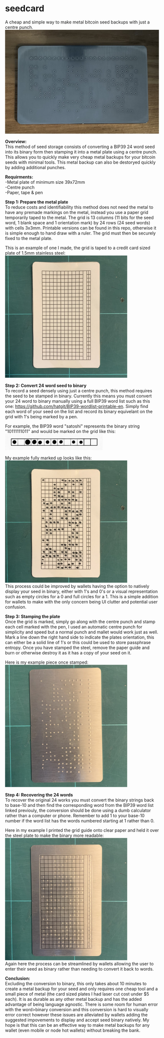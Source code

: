 # seedcard
A cheap and simple way to make metal bitcoin seed backups with just a centre punch.  
<a href="url"><img src="https://github.com/jakob6102/seedcard/blob/54f6e41d9b25fd3b1adae2c670cfc15970443eff/pictures/finished_plate.jpeg" height="340" width="520" ></a>  

    
    
**Overview:**  
This method of seed storage consists of converting a BIP39 24 word seed into its binary form then stamping it into a metal plate using a centre punch. 
This allows you to quickly make very cheap metal backups for your bitcoin seeds with minimal tools. This metal backup can also be destoryed quickly by adding additional punches.

**Requirments:**  
-Metal plate of minimum size 39x72mm  
-Centre punch   
-Paper, tape & pen  
  
**Step 1: Prepare the metal plate**  
To reduce costs and identifiability this method does not need the metal to have any premade markings on the metal, instead you use a paper grid temporarily taped
to the metal. The grid is 13 columns (11 bits for the seed word, 1 blank space and 1 orientation mark) by 24 rows (24 seed words) with cells 3x3mm. Printable versions 
can be found in this repo, otherwise it is simple enough to hand draw with a ruler. The grid must then be securely fixed to the metal plate.  

This is an example of one I made, the grid is taped to a credit card sized plate of 1.5mm stainless steel:  
<a href="url"><img src="https://github.com/jakob6102/seedcard/blob/af31d04d9bfa1ac8f251f542d759e1714d883d83/pictures/blank_grid-cropped.jpg" height="400" width="400" ></a>  

  
**Step 2: Convert 24 word seed to binary**  
To record a seed densely using just a centre punch, this method requires the seed to be stamped in binary. Currently this means you must convert your 24 word to binary manually using a full BIP39 word list such as this one: https://github.com/hatgit/BIP39-wordlist-printable-en. Simply find each word of your seed on the list and record its binary equivelant on the grid with 1's being marked by a pen. 

For example, the BIP39 word "satoshi" represents the binary string "10111111011" and would be marked on the grid like this:  
![alt text](https://github.com/jakob6102/seedcard/blob/db034f124d1dfd947e9e75fc1d4239834f0aaa48/pictures/satoshi_example.jpeg?raw=true)  

My example fully marked up looks like this:  
<a href="url"><img src="https://github.com/jakob6102/seedcard/blob/db034f124d1dfd947e9e75fc1d4239834f0aaa48/pictures/marked_grid-cropped.jpg" height="400" width="400" ></a>  
This process could be improved by wallets having the option to natively display your seed in binary, either with 1's and 0's or a visual representation such as 
empty circles for a 0 and full circles for a 1. This is a simple addition for wallets to make with the only concern being UI clutter and potential user confusion.  

**Step 3: Stamping the plate**  
Once the grid is marked, simply go along with the centre punch and stamp each cell marked with the pen, I used an automatic centre punch for simplicity and speed but a normal punch and mallet would work just as well. Mark a line down the right hand side to indicate the plates orientation, this can either be a solid line of 1's or this could be used to store passphrase entropy. Once you have stamped the steel, remove the paper guide and burn or otherwise destroy it as it has a copy of your seed on it.  

Here is my example piece once stamped:  
<a href="url"><img src="https://github.com/jakob6102/seedcard/blob/db034f124d1dfd947e9e75fc1d4239834f0aaa48/pictures/stamped_plate-cropped.jpg" height="400" width="400" ></a>  

**Step 4: Recovering the 24 words**  
To recover the original 24 works you must convert the binary strings back to base-10 and then find the corresponding word from the BIP39 word list linked previouly, the conversion should be done using a dumb calculator rather than a computer or phone. Remember to add 1 to your base-10 number if the word list has the words numbered starting at 1 rather than 0.  

Here in my example I printed the grid guide onto clear paper and held it over the steel plate to make the binary more readable:  
<a href="url"><img src="https://github.com/jakob6102/seedcard/blob/a12ff90857793946c268233dbcf0d87859e1ad9e/pictures/plate_with_guide-cropped.jpg" height="400" width="400" ></a>  
Again here the process can be streamlined by wallets allowing the user to enter their seed as binary rather than needing to convert it back to words.   

**Conclusion:**  
Excluding the conversion to binary, this only takes about 10 minutes to create a metal backup for your seed and only requires one cheap tool and a small piece of metal (the card sized plates I had laser cut cost under $5 each). It is as durable as any other metal backup and has the added advantage of being language agnostic. There is some room for human error with the word>binary conversion and this conversion is hard to visually error correct however these issues are alleviated by wallets adding the suggested impovements to display and accept seed binary natively. My hope is that this can be an effective way to make metal backups for any wallet (even mobile or node hot wallets) without breaking the bank.



